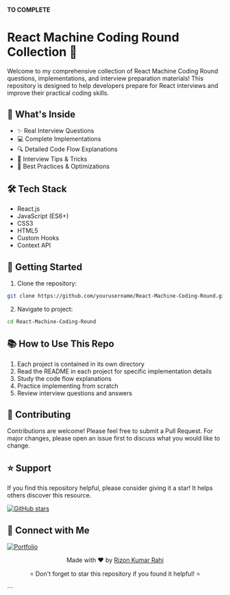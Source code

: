 #### TO COMPLETE

# React Machine Coding Round Collection 🚀

Welcome to my comprehensive collection of React Machine Coding Round questions, implementations, and interview preparation materials! This repository is designed to help developers prepare for React interviews and improve their practical coding skills.

## 🎯 What's Inside

- ✨ Real Interview Questions
- 💻 Complete Implementations
- 🔍 Detailed Code Flow Explanations
- 📝 Interview Tips & Tricks
- 🧪 Best Practices & Optimizations

## 🛠️ Tech Stack

- React.js
- JavaScript (ES6+)
- CSS3
- HTML5
- Custom Hooks
- Context API

## 🚀 Getting Started

1. Clone the repository:

```bash
git clone https://github.com/yourusername/React-Machine-Coding-Round.git
```

2. Navigate to project:

```bash
cd React-Machine-Coding-Round
```

## 📚 How to Use This Repo

1. Each project is contained in its own directory
2. Read the README in each project for specific implementation details
3. Study the code flow explanations
4. Practice implementing from scratch
5. Review interview questions and answers

## 🤝 Contributing

Contributions are welcome! Please feel free to submit a Pull Request. For major changes, please open an issue first to discuss what you would like to change.

## ⭐ Support

If you find this repository helpful, please consider giving it a star! It helps others discover this resource.

[![GitHub stars](https://img.shields.io/github/stars/yourusername/React-Machine-Coding-Round.svg?style=social&label=Star)](https://github.com/yourusername/React-Machine-Coding-Round)

## 🔗 Connect with Me

[![Portfolio](https://img.shields.io/badge/Portfolio-rizonkumarrahi.in-blue?style=flat-square&logo=google-chrome)](https://rizonkumarrahi.in/)

<p align="center">Made with ❤️ by <a href="https://rizonkumarrahi.in/">Rizon Kumar Rahi</a></p>

<p align="center">
⭐ Don't forget to star this repository if you found it helpful! ⭐
</p>
```
